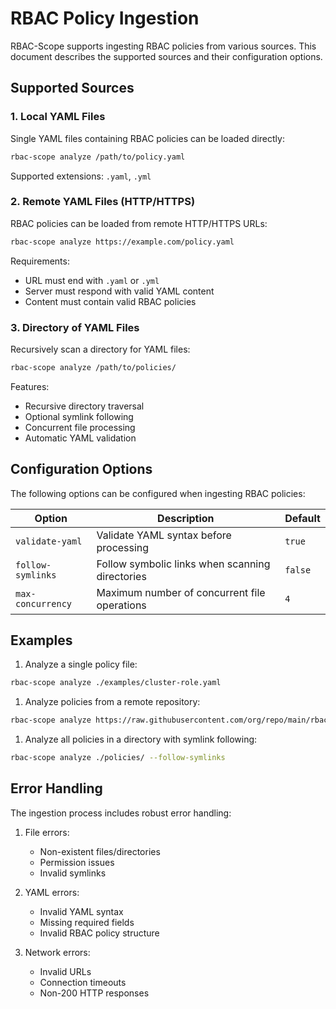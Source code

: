# RBAC Policy Ingestion

RBAC-Scope supports ingesting RBAC policies from various sources. This document describes the supported sources and their configuration options.

## Supported Sources

### 1. Local YAML Files

Single YAML files containing RBAC policies can be loaded directly:

```bash
rbac-scope analyze /path/to/policy.yaml
```

Supported extensions: `.yaml`, `.yml`

### 2. Remote YAML Files (HTTP/HTTPS)

RBAC policies can be loaded from remote HTTP/HTTPS URLs:

```bash
rbac-scope analyze https://example.com/policy.yaml
```

Requirements:

- URL must end with `.yaml` or `.yml`
- Server must respond with valid YAML content
- Content must contain valid RBAC policies

### 3. Directory of YAML Files

Recursively scan a directory for YAML files:

```bash
rbac-scope analyze /path/to/policies/
```

Features:

- Recursive directory traversal
- Optional symlink following
- Concurrent file processing
- Automatic YAML validation

## Configuration Options

The following options can be configured when ingesting RBAC policies:

| Option | Description | Default |
|--------|-------------|---------|
| `validate-yaml` | Validate YAML syntax before processing | `true` |
| `follow-symlinks` | Follow symbolic links when scanning directories | `false` |
| `max-concurrency` | Maximum number of concurrent file operations | `4` |

## Examples

1. Analyze a single policy file:

```bash
rbac-scope analyze ./examples/cluster-role.yaml
```

1. Analyze policies from a remote repository:

```bash
rbac-scope analyze https://raw.githubusercontent.com/org/repo/main/rbac.yaml
```

1. Analyze all policies in a directory with symlink following:

```bash
rbac-scope analyze ./policies/ --follow-symlinks
```

## Error Handling

The ingestion process includes robust error handling:

1. File errors:

   - Non-existent files/directories
   - Permission issues
   - Invalid symlinks

1. YAML errors:

   - Invalid YAML syntax
   - Missing required fields
   - Invalid RBAC policy structure

1. Network errors:

   - Invalid URLs
   - Connection timeouts
   - Non-200 HTTP responses

